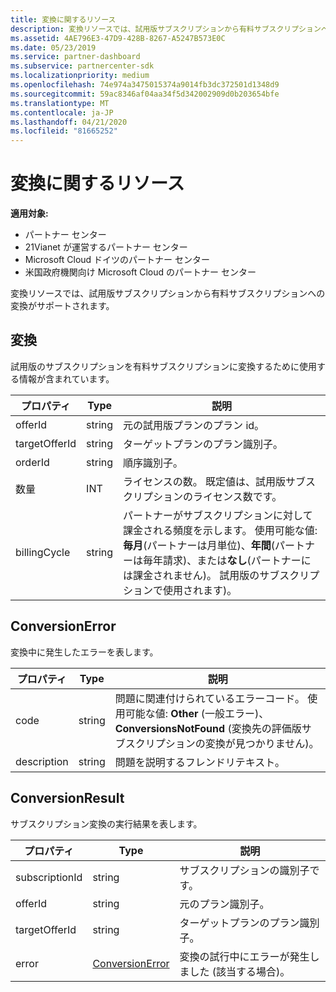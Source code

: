 ```yaml
---
title: 変換に関するリソース
description: 変換リソースでは、試用版サブスクリプションから有料サブスクリプションへの変換がサポートされます。
ms.assetid: 4AE796E3-47D9-428B-8267-A5247B573E0C
ms.date: 05/23/2019
ms.service: partner-dashboard
ms.subservice: partnercenter-sdk
ms.localizationpriority: medium
ms.openlocfilehash: 74e974a3475015374a9014fb3dc372501d1348d9
ms.sourcegitcommit: 59ac8346af04aa34f5d342002909d0b203654bfe
ms.translationtype: MT
ms.contentlocale: ja-JP
ms.lasthandoff: 04/21/2020
ms.locfileid: "81665252"
---
```

# <a name="conversions-resources"></a>変換に関するリソース

**適用対象:**

- パートナー センター
- 21Vianet が運営するパートナー センター
- Microsoft Cloud ドイツのパートナー センター
- 米国政府機関向け Microsoft Cloud のパートナー センター

変換リソースでは、試用版サブスクリプションから有料サブスクリプションへの変換がサポートされます。

## <a name="conversion"></a>変換

試用版のサブスクリプションを有料サブスクリプションに変換するために使用する情報が含まれています。

| プロパティ | Type | 説明 |
| -------- | ---- | ----------- |
| offerId | string | 元の試用版プランのプラン id。 |
| targetOfferId | string | ターゲットプランのプラン識別子。 |
| orderId | string | 順序識別子。 |
| 数量 | INT | ライセンスの数。 既定値は、試用版サブスクリプションのライセンス数です。 |
| billingCycle | string | パートナーがサブスクリプションに対して課金される頻度を示します。 使用可能な値:**毎月**(パートナーは月単位)、**年間**(パートナーは毎年請求)、または**なし**(パートナーには課金されません)。 試用版のサブスクリプションで使用されます)。 |

## <a name="conversionerror"></a>ConversionError

変換中に発生したエラーを表します。

| プロパティ | Type | 説明 |
| -------- | ---- | ----------- |
| code | string | 問題に関連付けられているエラーコード。 使用可能な値: **Other** (一般エラー)、 **ConversionsNotFound** (変換先の評価版サブスクリプションの変換が見つかりません)。
| description | string | 問題を説明するフレンドリテキスト。 |

## <a name="conversionresult"></a>ConversionResult

サブスクリプション変換の実行結果を表します。

| プロパティ       | Type                                | 説明                                                            |
|----------------|-------------------------------------|------------------------------------------------------------------------|
| subscriptionId | string                              | サブスクリプションの識別子です。                                           |
| offerId        | string                              | 元のプラン識別子。                                         |
| targetOfferId  | string                              | ターゲットプランのプラン識別子。                             |
| error          | [ConversionError](#conversionerror) | 変換の試行中にエラーが発生しました (該当する場合)。 |